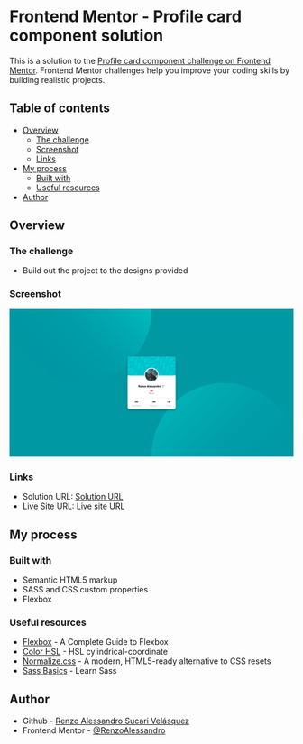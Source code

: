 # Frontend Mentor - Profile card component solution

This is a solution to the [Profile card component challenge on Frontend Mentor](https://www.frontendmentor.io/challenges/profile-card-component-cfArpWshJ). Frontend Mentor challenges help you improve your coding skills by building realistic projects. 

## Table of contents

- [Overview](#overview)
  - [The challenge](#the-challenge)
  - [Screenshot](#screenshot)
  - [Links](#links)
- [My process](#my-process)
  - [Built with](#built-with)
  - [Useful resources](#useful-resources)
- [Author](#author)

## Overview

### The challenge

- Build out the project to the designs provided

### Screenshot

![](./screenshot.png)

### Links

- Solution URL: [Solution URL](https://github.com/RenzoAlessandro/profile-card-component.gitm)
- Live Site URL: [Live site URL](https://renzoalessandro.github.io/profile-card-component/)

## My process

### Built with

- Semantic HTML5 markup
- SASS and CSS custom properties
- Flexbox

### Useful resources

- [Flexbox](https://css-tricks.com/snippets/css/a-guide-to-flexbox/) - A Complete Guide to Flexbox
- [Color HSL](https://developer.mozilla.org/es/docs/Web/CSS/color_value) -  HSL cylindrical-coordinate
- [Normalize.css](https://necolas.github.io/normalize.css/) -  A modern, HTML5-ready alternative to CSS resets
- [Sass Basics](https://sass-lang.com/guide/) - Learn Sass

## Author

- Github - [Renzo Alessandro Sucari Velásquez](https://github.com/RenzoAlessandro/)
- Frontend Mentor - [@RenzoAlessandro](https://www.frontendmentor.io/profile/RenzoAlessandro)
